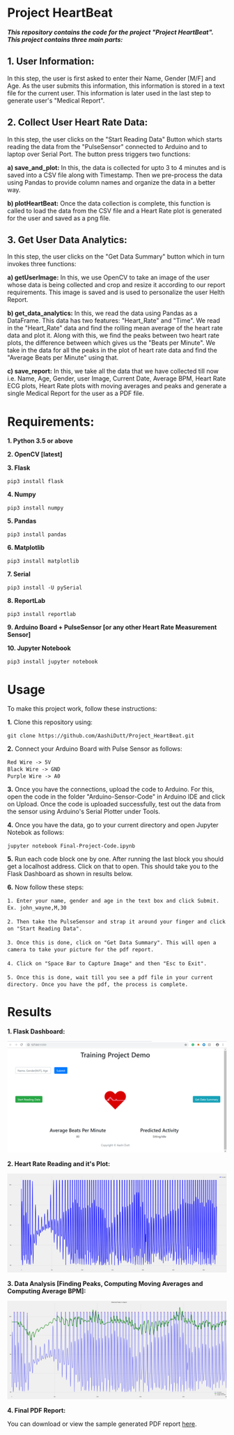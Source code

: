 # Project HeartBeat

***This repository contains the code for the project "Project HeartBeat". This project contains three main parts:***

## 1. User Information:

In this step, the user is first asked to enter their Name, Gender [M/F] and Age. As the user submits this information, this information is stored in a text file for the current user. This information is later used in the last step to generate user's "Medical Report".

## 2. Collect User Heart Rate Data:

In this step, the user clicks on the "Start Reading Data" Button which starts reading the data from the "PulseSensor" connected to Arduino and to laptop over Serial Port. The button press triggers two functions:

**a) save_and_plot:** In this, the data is collected for upto 3 to 4 minutes and is saved into a CSV file along with Timestamp. Then we pre-process the data using Pandas to provide column names and organize the data in a better way. 

**b) plotHeartBeat:** Once the data collection is complete, this function is called to load the data from the CSV file and a Heart Rate plot is generated for the user and saved as a png file.

## 3. Get User Data Analytics:

In this step, the user clicks on the "Get Data Summary" button which in turn invokes three functions:

**a) getUserImage:** In this, we use OpenCV to take an image of the user whose data is being collected and crop and resize it according to our report requirements. This image is saved and is used to personalize the user Helth Report.

**b) get_data_analytics:** In this, we read the data using Pandas as a DataFrame. This data has two features: "Heart_Rate" and "Time". We read in the "Heart_Rate" data and find the rolling mean average of the heart rate data and plot it. Along with this, we find the peaks between two heart rate plots, the difference between which gives us the "Beats per Minute". We take in the data for all the peaks in the plot of heart rate data and find the "Average Beats per Minute" using that.

**c) save_report:** In this, we take all the data that we have collected till now i.e. Name, Age, Gender, user Image, Current Date, Average BPM, Heart Rate ECG plots, Heart Rate plots with moving averages and peaks and generate a single Medical Report for the user as a PDF file.

# Requirements:

**1. Python 3.5 or above**

**2. OpenCV [latest]**

**3. Flask**
```
pip3 install flask
```

**4. Numpy**
```
pip3 install numpy
```

**5. Pandas**
```
pip3 install pandas
```

**6. Matplotlib**
```
pip3 install matplotlib
```

**7. Serial**
```
pip3 install -U pySerial
```

**8. ReportLab**
```
pip3 install reportlab
```

**9. Arduino Board + PulseSensor [or any other Heart Rate Measurement Sensor]**

**10. Jupyter Notebook**
```
pip3 install jupyter notebook
```

# Usage

To make this project work, follow these instructions:

**1.** Clone this repository using:
```
git clone https://github.com/AashiDutt/Project_HeartBeat.git
```

**2.** Connect your Arduino Board with Pulse Sensor as follows:
```
Red Wire -> 5V
Black Wire -> GND
Purple Wire -> A0
```

**3.** Once you have the connections, upload the code to Arduino. For this, open the code in the folder "Arduino-Sensor-Code" in Arduino IDE and click on Upload. Once the code is uploaded successfully, test out the data from the sensor using Arduino's Serial Plotter under Tools.

**4.** Once you have the data, go to your current directory and open Jupyter Notebok as follows:
```
jupyter notebook Final-Project-Code.ipynb
```

**5.** Run each code block one by one. After running the last block you should get a localhost address. Click on that to open. This should take you to the Flask Dashboard as shown in results below.

**6.** Now follow these steps:
```
1. Enter your name, gender and age in the text box and click Submit. Ex. john_wayne,M,30

2. Then take the PulseSensor and strap it around your finger and click on "Start Reading Data".

3. Once this is done, click on "Get Data Summary". This will open a camera to take your picture for the pdf report. 

4. Click on "Space Bar to Capture Image" and then "Esc to Exit".

5. Once this is done, wait till you see a pdf file in your current directory. Once you have the pdf, the process is complete.
```

# Results

**1. Flask Dashboard:**

![Output a1](Images/flask-page.png?raw=true "Output a1")

**2. Heart Rate Reading and it's Plot:**

![Output a1](Images/sample_heartRate.png?raw=true "Output a1")

**3. Data Analysis [Finding Peaks, Computing Moving Averages and Computing Average BPM]:**

![Output a1](Images/sample_avg_heartRate.png?raw=true "Output a1")

**4. Final PDF Report:**

You can download or view the sample generated PDF report [here](https://github.com/AashiDutt/Project_HeartBeat/blob/master/Images/sample_report.pdf).
